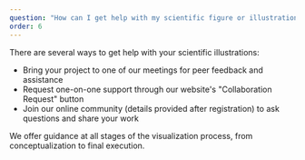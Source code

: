 ```yaml
---
question: "How can I get help with my scientific figure or illustration?"
order: 6
---
```

There are several ways to get help with your scientific illustrations:

- Bring your project to one of our meetings for peer feedback and assistance
- Request one-on-one support through our website's "Collaboration Request" button
- Join our online community (details provided after registration) to ask questions and share your work

We offer guidance at all stages of the visualization process, from conceptualization to final execution.
